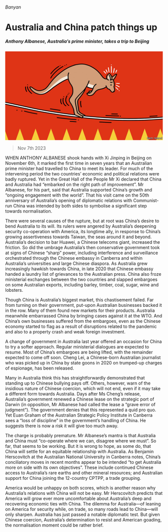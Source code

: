 ###### Banyan

# Australia and China patch things up 

##### Anthony Albanese, Australia’s prime minister, takes a trip to Beijing 

![image](images/20231111_ASD001.jpg) 

> Nov 7th 2023 

WHEN ANTHONY ALBANESE shook hands with Xi Jinping in Beijing on November 6th, it marked the first time in seven years that an Australian prime minister had travelled to China to meet its leader. For much of the intervening period the two countries’ economic and political relations were badly ruptured. Yet in the Great Hall of the People Mr Xi declared that China and Australia had “embarked on the right path of improvement”. Mr Albanese, for his part, said that Australia supported China’s growth and “ongoing engagement with the world”. That his visit came on the 50th anniversary of Australia’s opening of diplomatic relations with Communist-run China was intended by both sides to symbolise a significant step towards normalisation. 

There were several causes of the rupture, but at root was China’s desire to bend Australia to its will. Its rulers were angered by Australia’s deepening security co-operation with America, its longtime ally, in response to China’s growing assertiveness towards Taiwan, the seas around it and beyond. Australia’s decision to bar Huawei, a Chinese telecoms giant, increased the friction. So did the umbrage Australia’s then conservative government took at signs of Chinese “sharp” power, including interference and surveillance orchestrated through the Chinese embassy in Canberra and within Australia’s universities and large Chinese diaspora. As Australia grew increasingly hawkish towards China, in late 2020 that Chinese embassy handed a laundry list of grievances to the Australian press. China also froze ministerial exchanges between the two countries and slapped embargoes on some Australian exports, including barley, timber, coal, sugar, wine and lobsters. 

Though China is Australia’s biggest market, this chastisement failed. Far from turning on their government, put-upon Australian businesses backed it in the row. Many of them found new markets for their products. Australia meanwhile embarrassed China by bringing cases against it at the WTO. And China’s own businesses suffered from the embargoes, even as the Chinese economy started to flag as a result of disruptions related to the pandemic and also to a property crash and weak foreign investment.

A change of government in Australia last year offered an occasion for China to try a softer approach. Regular ministerial dialogues are expected to resume. Most of China’s embargoes are being lifted, with the remainder expected to come off soon. Cheng Lei, a Chinese-born Australian journalist who was picked up in China by state goons in 2020 on trumped-up charges of espionage, has been released.

Many in Australia think this has straightforwardly demonstrated that standing up to Chinese bullying pays off. Others, however, warn of the insidious nature of Chinese coercion, which will not end, even if it may take a different form towards Australia. Days after Ms Cheng’s release, Australia’s government renewed a Chinese lease on the strategic port of Darwin (in opposition, Mr Albanese had called the lease a “grave error of judgment”). The government denies that this represented a quid pro quo. Yet Euan Graham of the Australian Strategic Policy Institute in Canberra sees a “loss of discipline” in the government’s handling of China. He suggests there is now a risk it will give too much away. 

The charge is probably premature. Mr Albanese’s mantra is that Australia and China must “co-operate where we can, disagree where we must”. So far, that seems to be working. But it is wrong to hope, as some do, that China will settle for an equitable relationship with Australia. As Benjamin Herscovitch at the Australian National University in Canberra notes, China’s conciliatory moves in recent months appear to be intended “to get Australia more on side with its own objectives”. These include continued Chinese access to Australia’s rare earths and other mineral resources; and Australian support for China joining the 12-country CPTPP, a trade grouping.

America would be unhappy on both scores, which is another reason why Australia’s relations with China will not be easy. Mr Herscovitch predicts that America will grow ever more uncomfortable about Australia’s deep and recovering economic ties with China. The dilemma for Australia—of leaning on America for security while, on trade, so many roads lead to China—will only sharpen. Australia has just passed a notable diplomatic test. But given Chinese coercion, Australia’s determination to resist and American goading, the normalisation moment could be rather brief.





